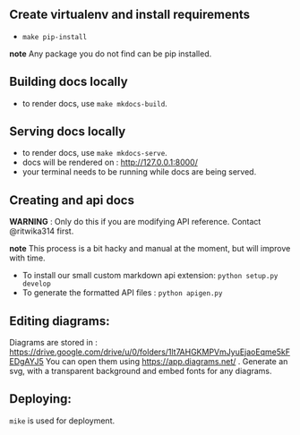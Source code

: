 ## Create virtualenv and install requirements
- `make pip-install`

**note** Any package you do not find can be pip installed.

## Building docs locally 
- to render docs, use `make mkdocs-build`. 

## Serving docs locally 
- to render docs, use `make mkdocs-serve`. 
- docs will be rendered on : http://127.0.0.1:8000/ 
- your terminal needs to be running while docs are being served. 

## Creating and api docs 

**WARNING** : Only do this if you are modifying API reference. Contact @ritwika314 first.

**note** This process is a bit hacky and manual at the moment, but will improve with time. 

- To install our small custom markdown api extension: `python setup.py develop`
- To generate the formatted API files : `python apigen.py`
 
## Editing diagrams: 

Diagrams are stored in : https://drive.google.com/drive/u/0/folders/1lt7AHGKMPVmJyuEjaoEqme5kFEDgAYJ5 
You can open them using https://app.diagrams.net/ . 
Generate an svg, with a transparent background and embed fonts for any diagrams. 


## Deploying:

`mike` is used for deployment. 
